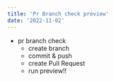 ```yaml
---
title: 'Pr Branch check preview'
date: '2022-11-02'
---
```


- pr branch check
  - create branch
  - commit & push
  - create Pull Request
  - run preview!!